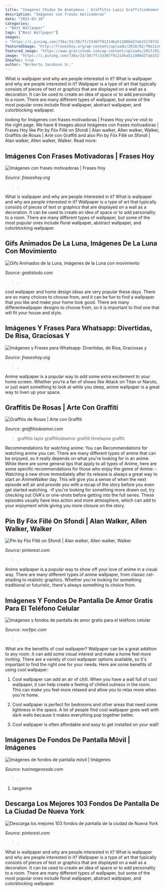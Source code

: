 ```yaml
---
title: "Imagenes Chidas De Anonymous : Graffitis Lapiz Graffitisdeamor Grafitti Timelapse Graffit"
description: "Imágenes con frases motivadoras"
date: "2022-03-18"
categories:
- "Best Wallpaper"
tags: ["Best Wallpaper"]
images:
- "https://i.pinimg.com/736x/33/30/7f/33307f91214ba511006d37ab331f8f32.jpg"
featuredImage: "http://fraseshoy.org/wp-content/uploads/2016/02/f9e11c6ccfeb1b641e22839e56065606_1.jpg"
featured_image: "https://www.gratistodo.com/wp-content/uploads/2017/02/Luna-gifs-14.gif"
image: "https://i.pinimg.com/736x/33/30/7f/33307f91214ba511006d37ab331f8f32.jpg"
ShowToc: true
author: "Norberto Jacobson Sr."
---
```



What is wallpaper and why are people interested in it?
What is wallpaper and why are people interested in it?
Wallpaper is a type of art that typically consists of pieces of text or graphics that are displayed on a wall as a decoration. It can be used to create an idea of space or to add personality to a room. There are many different types of wallpaper, but some of the most popular ones include floral wallpaper, abstract wallpaper, and colorblocking wallpaper.

	

		
looking for Imágenes con frases motivadoras | Frases Hoy you've visit to the right page. We have 8 Images about Imágenes con frases motivadoras | Frases Hoy like Pin by Föx Fillé on Sfondi | Alan walker, Allen walker, Walker, Graffitis de Rosas | Arte con Graffiti and also Pin by Föx Fillé on Sfondi | Alan walker, Allen walker, Walker. Read more:
		
    
## Imágenes Con Frases Motivadoras | Frases Hoy

<img loading=lazy src="http://fraseshoy.org/wp-content/uploads/2016/02/f9e11c6ccfeb1b641e22839e56065606_1.jpg" onerror="this.onerror=null;this.src='https://tse2.mm.bing.net/th?id=OIP.PoeptnmabOjtIRz-n9SYZQHaKe&amp;pid=15.1';" alt="Imágenes con frases motivadoras | Frases Hoy">

_Source: fraseshoy.org_

>. 

	

What is wallpaper and why are people interested in it?
What is wallpaper and why are people interested in it?
Wallpaper is a type of art that typically consists of pieces of text or graphics that are displayed on a wall as a decoration. It can be used to create an idea of space or to add personality to a room. There are many different types of wallpaper, but some of the most popular ones include floral wallpaper, abstract wallpaper, and colorblocking wallpaper.

    
## Gifs Animados De La Luna, Imágenes De La Luna Con Movimiento

<img loading=lazy src="https://www.gratistodo.com/wp-content/uploads/2017/02/Luna-gifs-14.gif" onerror="this.onerror=null;this.src='https://tse3.mm.bing.net/th?id=OIP.3as6T4Ko8Zfx_SNAcKaUUgHaHk&amp;pid=15.1';" alt="Gifs Animados de la Luna, imágenes de la Luna con movimiento">

_Source: gratistodo.com_

>. 

	

cool wallpaper and home design ideas are very popular these days. There are so many choices to choose from, and it can be fun to find a wallpaper that you like and make your home look good. There are many differentwallpaper designs to choose from, so it is important to find one that will fit your house and style.

    
## Imágenes Y Frases Para Whatsapp: Divertidas, De Risa, Graciosas Y

<img loading=lazy src="https://fraseshoy.org/wp-content/uploads/2016/06/gracia-12.jpg" onerror="this.onerror=null;this.src='https://tse1.mm.bing.net/th?id=OIP.oAuyyjealg6BlgjlObvegwHaMl&amp;pid=15.1';" alt="Imágenes y Frases para Whatsapp: Divertidas, de Risa, Graciosas y">

_Source: fraseshoy.org_

>. 

	

Anime wallpaper is a popular way to add some extra excitement to your home screen. Whether you’re a fan of shows like Attack on Titan or Naruto, or just want something to look at while you sleep, anime wallpaper is a great way to liven up your space.

    
## Graffitis De Rosas | Arte Con Graffiti

<img loading=lazy src="https://graffitisdeamor.com/wp-content/uploads/2016/06/Graffitis-de-Rosas-Dibujos.jpg" onerror="this.onerror=null;this.src='https://tse3.mm.bing.net/th?id=OIP.cHpMu5wT8mPtRk9oIsFKfAHaJ4&amp;pid=15.1';" alt="Graffitis de Rosas | Arte con Graffiti">

_Source: graffitisdeamor.com_

>graffitis lapiz graffitisdeamor grafitti timelapse graffit. 

	

Recommendations for watching anime: You can
Recommendations for watching anime you can. There are many different types of anime that can be enjoyed, so it really depends on what you're looking for in an anime. While there are some general tips that apply to all types of Anime, here are some specific recommendations for those who enjoy the genre of Anime: 
-Watching a new show immediately after its release is always a great way to start an AnimeWalker day. This will give you a sense of when the next episode will air and provide you with a recap of the story before you even get started watching. 
-If you're looking for something more drawn out, try checking out OVA's or one-shots before getting into the full series. These episodes usually have less action and more atmosphere, which can add to your enjoyment while giving you more closure on the story.

    
## Pin By Föx Fillé On Sfondi | Alan Walker, Allen Walker, Walker

<img loading=lazy src="https://i.pinimg.com/736x/33/30/7f/33307f91214ba511006d37ab331f8f32.jpg" onerror="this.onerror=null;this.src='https://tse1.mm.bing.net/th?id=OIP.kAlITTyHsvb5dW28k5EL-AHaNK&amp;pid=15.1';" alt="Pin by Föx Fillé on Sfondi | Alan walker, Allen walker, Walker">

_Source: pinterest.com_

>. 

	

Anime wallpaper is a popular way to show off your love of anime in a visual way. There are many different types of anime wallpaper, from classic cel-shading to realistic graphics. Whether you're looking for something traditional or futuristic, there's always something to choice from.

    
## Imágenes Y Fondos De Pantalla De Amor Gratis Para El Teléfono Celular

<img loading=lazy src="https://norfipc.com/img/fondos-pantalla-amor/640X960/amanecer.jpg" onerror="this.onerror=null;this.src='https://tse2.mm.bing.net/th?id=OIP.Xq4QB0l9Q3DdlBNRmhRpbgHaLH&amp;pid=15.1';" alt="Imágenes y fondos de pantalla de amor gratis para el teléfono celular">

_Source: norfipc.com_

>. 

	

What are the benefits of cool wallpaper?
Wallpaper can be a great addition to any room. It can add some visual interest and make a home feel more inviting. There are a variety of cool wallpaper options available, so it's important to find the right one for your needs. Here are some benefits of using cool wallpaper: 
1. Cool wallpaper can add an air of chill. When you have a wall full of cool wallpaper, it can help create a feeling of chilled outness in the room. This can make you feel more relaxed and allow you to relax more when you're home. 

2. Cool wallpaper is perfect for bedrooms and other areas that need some lightness in the space. A lot of people find cool wallpaper goes well with dark walls because it makes everything pop together better. 

3. Cool wallpaper is often affordable and easy to get installed on your wall!

    
## Imágenes De Fondos De Pantalla Móvil | Imágenes

<img loading=lazy src="http://tusimagenesde.com/wp-content/uploads/2017/12/fondos-de-pantalla-movil-2.jpg" onerror="this.onerror=null;this.src='https://tse1.mm.bing.net/th?id=OIP.jmue3WSX2crGOR5wx4K1TwHaNK&amp;pid=15.1';" alt="Imágenes de fondos de pantalla móvil | Imágenes">

_Source: tusimagenesde.com_

>. 

	

1. tangerine 

    
## Descarga Los Mejores 103 Fondos De Pantalla De La Ciudad De Nueva York

<img loading=lazy src="https://i.pinimg.com/736x/05/d9/a9/05d9a95ad2eb193f250844daff13c0fe.jpg" onerror="this.onerror=null;this.src='https://tse4.mm.bing.net/th?id=OIP.T9-0LMu04zQpCoYsc5mBMQHaNK&amp;pid=15.1';" alt="Descarga los mejores 103 fondos de pantalla de la ciudad de Nueva York">

_Source: pinterest.com_

>. 

	

What is wallpaper and why are people interested in it?
What is wallpaper and why are people interested in it?
Wallpaper is a type of art that typically consists of pieces of text or graphics that are displayed on a wall as a decoration. It can be used to create an idea of space or to add personality to a room. There are many different types of wallpaper, but some of the most popular ones include floral wallpaper, abstract wallpaper, and colorblocking wallpaper.

